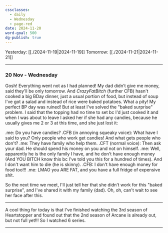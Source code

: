 ```yaml
---
cssclasses:
  - daily
  - Wednesday
  - page-red
date: 2024-11-20
word-goal: 500
dg-publish: true
---
```


Yesterday: [[./2024-11-19|2024-11-19]]
Tomorrow: [[./2024-11-21|2024-11-21]]

---

### 20 Nov - Wednesday

Gosh! Everything went not as I had planned! My dad didn’t give me money, said they'll be only tomorrow. And _CrazyFatBitch_ (further CFB) hasn't cooked a big BDay dinner, just a usual portion of food, but instead of soup I've got a salad and instead of rice were baked potatoes. What a pity! My perfect BP day was ruined! But at least I've solved the "baked surprise" problem. I said that the topping had no time to set bc I'd just cooked it and when I was about to leave I asked her if she had any candies, because he usually gives me 2 or 3 at this time, and she just lost it:

.me: Do you have candies?
.CFB (in annoying squeaky voice): What have I said to you? Only people who work get candies! And what gets people who don't?
.me: They have family who help them.
.CFT (normal voice): Then ask your dad. He should spend his money on you and not on himself. 
.me: Well, apparently he is the only family I have, and he don't have enough money (And YOU BITCH know this bc I've told you this for a hundred of times). And I don't want him to die (he is skinny).
.CFB: I don't have enough money for food too!!! 
.me: LMAO you ARE FAT, and you have a full fridge of expensive shit. 

So the next time we meet, I'll just tell her that she didn’t work for this "baked surprise", and I've shared it with my family (dad). Oh, oh, can't wait to see her face after this.

---

A cool thing for today is that I've finished watching the 3rd season of Heartstopper and found out that the 2nd season of Arcane is already out, but not full yet!!! So I watched 6 series. 

---
